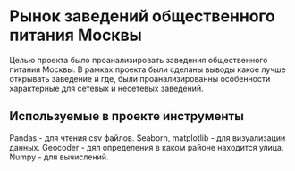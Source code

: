 # Рынок заведений общественного питания Москвы

Целью проекта было проанализировать заведения общественного питания Москвы. В рамках проекта были сделаны выводы какое лучше открывать заведение и где, были проанализированны особенности характерные для сетевых и несетевых заведений.

## Используемые в проекте инструменты
Pandas - для чтения csv файлов.
Seaborn, matplotlib - для визуализации данных.
Geocoder - дял определения в каком районе находится улица.
Numpy - для вычислений.
